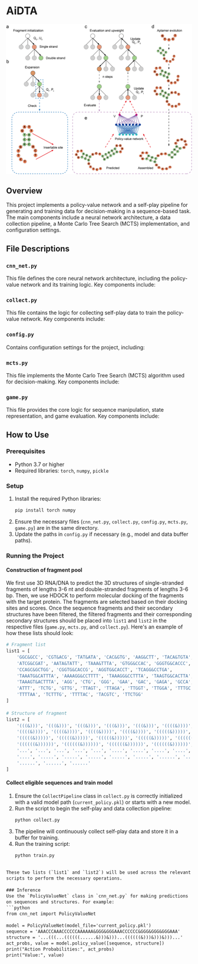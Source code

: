 
# AiDTA

![Figure 3](figure3-ASSEMBLE.png)

## Overview
This project implements a policy-value network and a self-play pipeline for generating and training data for decision-making in a sequence-based task. The main components include a neural network architecture, a data collection pipeline, a Monte Carlo Tree Search (MCTS) implementation, and configuration settings.

## File Descriptions

### `cnn_net.py`
This file defines the core neural network architecture, including the policy-value network and its training logic. Key components include:


### `collect.py`
This file contains the logic for collecting self-play data to train the policy-value network. Key components include:


### `config.py`
Contains configuration settings for the project, including:


### `mcts.py`
This file implements the Monte Carlo Tree Search (MCTS) algorithm used for decision-making. Key components include:


### `game.py`
This file provides the core logic for sequence manipulation, state representation, and game evaluation. Key components include:


## How to Use

### Prerequisites
- Python 3.7 or higher
- Required libraries: `torch`, `numpy`, `pickle`

### Setup
1. Install the required Python libraries:
   ```bash
   pip install torch numpy
   ```
2. Ensure the necessary files (`cnn_net.py`, `collect.py`, `config.py`, `mcts.py`, `game.py`) are in the same directory.
3. Update the paths in `config.py` if necessary (e.g., model and data buffer paths).

### Running the Project

#### Construction of fragment pool
We first use 3D RNA/DNA to predict the 3D structures of single-stranded fragments of lengths 3-6 nt and double-stranded fragments of lengths 3-6 bp. Then, we use HDOCK to perform molecular docking of the fragments with the target protein. The fragments are selected based on their docking sites and scores. Once the sequence fragments and their secondary structures have been filtered, the filtered fragments and their corresponding secondary structures should be placed into `list1` and `list2` in the respective files (`game.py`, `mcts.py`, and `collect.py`). Here's an example of how these lists should look:

```python
# Fragment list
list1 = [
    'GGC&GCC', 'CGT&ACG', 'TAT&ATA', 'CAC&GTG', 'AAG&CTT', 'TACA&TGTA', 
    'ATCG&CGAT', 'AATA&TATT', 'TAAA&TTTA', 'GTGG&CCAC', 'GGGTG&CACCC', 
    'CCAGC&GCTGG', 'CGGTG&CACCG', 'AGGTG&CACCT', 'TCAGG&CCTGA', 
    'TAAATG&CATTTA', 'AAAAGG&CCTTTT', 'TAAAGG&CCTTTA', 'TAAGTG&CACTTA', 
    'TAAAGT&ACTTTA', 'AGG', 'CTG', 'GGG', 'GAA', 'GAC', 'GAGA', 'GCCA', 
    'ATTT', 'TCTG', 'GTTG', 'TTAGT', 'TTAGA', 'TTGGT', 'TTGGA', 'TTTGC', 
    'TTTTAA', 'TCTTTG', 'TTTTAC', 'TACGTC', 'TTCTGG'
]

# Structure of fragment
list2 = [
    '(((&)))', '(((&)))', '(((&)))', '(((&)))', '(((&)))', '((((&))))', 
    '((((&))))', '((((&))))', '((((&))))', '((((&))))', '(((((&)))))', 
    '(((((&)))))', '(((((&)))))', '(((((&)))))', '(((((&)))))', '((((((&))))))', 
    '((((((&))))))', '((((((&))))))', '((((((&))))))', '((((((&))))))', 
    '...', '...', '...', '...', '...', '....', '....', '....', '....', 
    '....', '.....', '.....', '.....', '.....', '.....', '......', '......', 
    '......', '......', '......'
]

```

#### Collect eligible sequences and train model
1. Ensure the `CollectPipeline` class in `collect.py` is correctly initialized with a valid model path (`current_policy.pkl`) or starts with a new model.
2. Run the script to begin the self-play and data collection pipeline:
   ```bash
   python collect.py
   ```
3. The pipeline will continuously collect self-play data and store it in a buffer for training.
4. Run the training script:
   ```bash
   python train.py
   ```


```

These two lists (`list1` and `list2`) will be used across the relevant scripts to perform the necessary operations.

### Inference
Use the `PolicyValueNet` class in `cnn_net.py` for making predictions on sequences and structures. For example:
```python
from cnn_net import PolicyValueNet

model = PolicyValueNet(model_file='current_policy.pkl')
sequence = 'AAACCCAAACCCCCCAAAAAA&GGG&GGGAAACCCCCC&GGG&GGG&GGGAAA'
structure = '...(((...((((((......&)))&)))...((((((&)))&)))&)))...'
act_probs, value = model.policy_value([sequence, structure])
print("Action Probabilities:", act_probs)
print("Value:", value)
```





